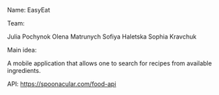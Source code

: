 Name: EasyEat

Team:

Julia Pochynok
Olena Matrunych
Sofiya Haletska
Sophia Kravchuk

Main idea:

A mobile application that allows one to search for recipes from available ingredients. 

API: https://spoonacular.com/food-api

